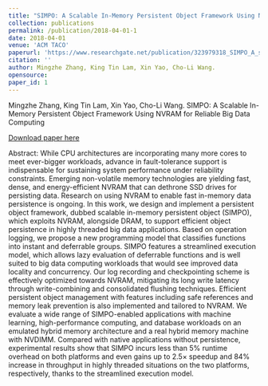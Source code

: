 ```yaml
---
title: "SIMPO: A Scalable In-Memory Persistent Object Framework Using NVRAM for Reliable Big Data Computing"
collection: publications
permalink: /publication/2018-04-01-1
date: 2018-04-01
venue: 'ACM TACO'
paperurl: 'https://www.researchgate.net/publication/323979318_SIMPO_A_scalable_In-Memory_persistent_object_framework_using_NVRAM_for_reliable_big_data_computing'
citation: ''
author: Mingzhe Zhang, King Tin Lam, Xin Yao, Cho-Li Wang. 
opensource: 
paper_id: 1
---
```

Mingzhe Zhang, King Tin Lam, Xin Yao, Cho-Li Wang. 
SIMPO: A Scalable In-Memory Persistent Object Framework Using NVRAM for Reliable Big Data Computing

[Download paper here](https://www.researchgate.net/publication/323979318_SIMPO_A_scalable_In-Memory_persistent_object_framework_using_NVRAM_for_reliable_big_data_computing)


Abstract: While CPU architectures are incorporating many more cores to meet ever-bigger workloads, advance in fault-tolerance support is indispensable for sustaining system performance under reliability constraints. Emerging non-volatile memory technologies are yielding fast, dense, and energy-efficient NVRAM that can dethrone SSD drives for persisting data. Research on using NVRAM to enable fast in-memory data persistence is ongoing. In this work, we design and implement a persistent object framework, dubbed scalable in-memory persistent object (SIMPO), which exploits NVRAM, alongside DRAM, to support efficient object persistence in highly threaded big data applications. Based on operation logging, we propose a new programming model that classifies functions into instant and deferrable groups. SIMPO features a streamlined execution model, which allows lazy evaluation of deferrable functions and is well suited to big data computing workloads that would see improved data locality and concurrency. Our log recording and checkpointing scheme is effectively optimized towards NVRAM, mitigating its long write latency through write-combining and consolidated flushing techniques. Efficient persistent object management with features including safe references and memory leak prevention is also implemented and tailored to NVRAM. We evaluate a wide range of SIMPO-enabled applications with machine learning, high-performance computing, and database workloads on an emulated hybrid memory architecture and a real hybrid memory machine with NVDIMM. Compared with native applications without persistence, experimental results show that SIMPO incurs less than 5% runtime overhead on both platforms and even gains up to 2.5× speedup and 84% increase in throughput in highly threaded situations on the two platforms, respectively, thanks to the streamlined execution model.


